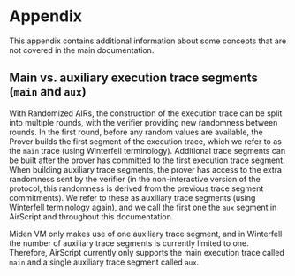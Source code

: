 # Appendix

This appendix contains additional information about some concepts that are not covered in the main documentation.

## Main vs. auxiliary execution trace segments (`main` and `aux`)

With Randomized AIRs, the construction of the execution trace can be split into multiple rounds, with the verifier providing new randomness between rounds. In the first round, before any random values are available, the Prover builds the first segment of the execution trace, which we refer to as the `main` trace (using Winterfell terminology). Additional trace segments can be built after the prover has committed to the first execution trace segment. When building auxiliary trace segments, the prover has access to the extra randomness sent by the verifier (in the non-interactive version of the protocol, this randomness is derived from the previous trace segment commitments). We refer to these as auxiliary trace segments (using Winterfell terminology again), and we call the first one the `aux` segment in AirScript and throughout this documentation.

Miden VM only makes use of one auxiliary trace segment, and in Winterfell the number of auxiliary trace segments is currently limited to one. Therefore, AirScript currently only supports the main execution trace called `main` and a single auxiliary trace segment called `aux`.